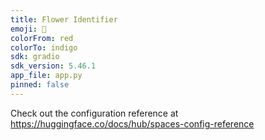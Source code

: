 ```yaml
---
title: Flower Identifier
emoji: 🏢
colorFrom: red
colorTo: indigo
sdk: gradio
sdk_version: 5.46.1
app_file: app.py
pinned: false
---
```


Check out the configuration reference at https://huggingface.co/docs/hub/spaces-config-reference
